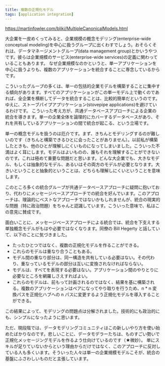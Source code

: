 ```yaml
---
title: 複数の正規化モデル
tags: [application integration]
---
```


https://martinfowler.com/bliki/MultipleCanonicalModels.html

大企業を一皮めくってみると、企業規模の概念モデリング(enterprise-wide conceptual modeling)を中心に扱うグループに出くわすでしょう。おそらくそれは、データマネージメントグループ(data management group)とかいうやつです。彼らは企業規模のサービス(enterprise-wide services)の定義に関わっていることもあります。
なぜ企業規模なのかというと、単一アプリケーションを中心に扱うよりも、複数のアプリケーションを統合することに専念しているからです。

こういったグループの多くは、単一の包括的企業モデルを構築することに集中する傾向があります。すべてのアプリケーションがこの単一モデル上で動くのであれば、全企業を横断してデータを統合することは、比較的簡単だというのです。ゆえに、ストーブパイプアプリケーション(stovepipe applications)を避けているわけです。
こういった考え方が、共通データベースアプローチによる企業の統合を導きます。単一の企業全体を論理的にカバーするデータベースがあり、それを共有しているアプリケーションの間で統合が起こる、という立場です。

単一の概念モデルを扱うのは厄介です。まず、きちんとモデリングするのが難しいのです（きちんと構築できるひとに会ったことがありません）。以前私が構築したときも、他のひとが理解しにくいものになってしまいました。こういった不満はよく耳にします。モデルはよいものの、誰もそれを理解することができないのです。これは極めて重要な問題だと思います。どんな大企業でも、大きなモデル、もしくは抽象的なモデル、あるいはその両方のモデルが必要となります。大きいということと抽象的ということは、どちらも理解しにくいということを意味します。

このところ多くの統合グループが共通データベースアプローチに疑問に抱いており、代わりにメッセージベースアプローチでの統合を好んでいます。このアプローチは、理論的にベストなアプローチではないかもしれませんが、統合の現実的な問題（特に政治問題）をちゃんと認識しています。こういった意味で、私はこの意見に賛成です。

面白いことに、メッセージベースアプローチによる統合では、統合を下支えする単独概念モデルがもはや必要ではなくなります。同僚の Bill Hegerty と話していて、以下のことに気づきました。

* たったひとつではなく、複数の正規化モデルを作ることができる。
* これらのモデルは重なり合うこともある。
* モデル間の重なり部分は、同一構造を共有している必要はない。その代わり、重なっているモデルの部分は互いに変換されなければならない。
* モデルは、すべてを表現する必要はない。アプリケーション間のやりとりに必要なところを網羅しさえすればよい。
* これらのモデルは、前もって計画されるのではなく、結果を基に構築される。複数のアプリケーションはペアになってやり取りを行うため、n * n 変換パスを正規化ハブへの n パスに変更するよう正規化モデルを導入することができる。

この結果によって、モデリングの問題点は分解されました。技術的にも政治的にも、シンプルになったように思います。

ただ、現段階では、データモデリングコミュニティはこの新しいやり方を使い始めたばかりなのです。悲しいことに、データモデラーたちは、ものすごい勢いで正規化メッセージングモデルを作るよう仕向けているのです（★微妙）。
単にスキルが足りていないからという理由からだけではなく、このアプローチに反対している人も多くいます。そういった人々は単一の企業規模モデルこそが、統合の基盤にふさわしいものだと主張しています。
